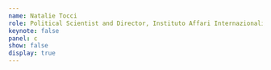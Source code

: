```yaml
---
name: Natalie Tocci
role: Political Scientist and Director, Instituto Affari Internazionali
keynote: false
panel: c
show: false
display: true
---
```


